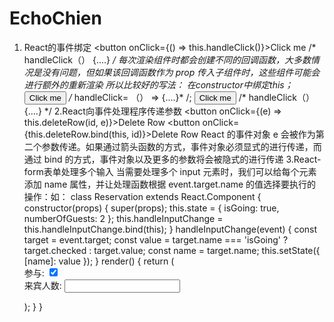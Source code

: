 # EchoChien
1. React的事件绑定
    <button onClick={() => this.handleClick()}>Click me</button> /* handleClick（） {....} */
    每次渲染组件时都会创建不同的回调函数，大多数情况是没有问题，但如果该回调函数作为 prop 传入子组件时，这些组件可能会进行额外的重新渲染
    所以比较好的写法：
    在constructor中绑定this； 
    <button onClick={this.handleClick}>Click me</button> /* handleClick= （） => {....}* /;
    <button onClick={this.handleClick.bind(this)}>Click me</button> /* handleClick（） {....} */
2.React向事件处理程序传递参数
    <button onClick={(e) => this.deleteRow(id, e)}>Delete Row</button>
    <button onClick={this.deleteRow.bind(this, id)}>Delete Row</button>
    React 的事件对象 e 会被作为第二个参数传递。如果通过箭头函数的方式，事件对象必须显式的进行传递，而通过 bind 的方式，事件对象以及更多的参数将会被隐式的进行传递
3.React-form表单处理多个输入
    当需要处理多个 input 元素时，我们可以给每个元素添加 name 属性，并让处理函数根据 event.target.name 的值选择要执行的操作：如：
    class Reservation extends React.Component {
      constructor(props) {
        super(props);
        this.state = {
          isGoing: true,
          numberOfGuests: 2
        };
        this.handleInputChange = this.handleInputChange.bind(this);
      }
      handleInputChange(event) {
        const target = event.target;
        const value = target.name === 'isGoing' ? target.checked : target.value;
        const name = target.name;
        this.setState({
          [name]: value
        });
      }
      render() {
        return (
          <form>
            <label>
              参与:
              <input
                name="isGoing"
                type="checkbox"
                checked={this.state.isGoing}
                onChange={this.handleInputChange} />
            </label>
            <br />
            <label>
              来宾人数:
              <input
                name="numberOfGuests"
                type="number"
                value={this.state.numberOfGuests}
                onChange={this.handleInputChange} />
            </label>
          </form>
        );
      }
    }







































